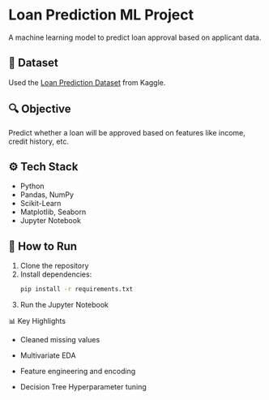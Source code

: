 # Loan Prediction ML Project

A machine learning model to predict loan approval based on applicant data.

## 📌 Dataset
Used the [Loan Prediction Dataset](https://www.kaggle.com/datasets) from Kaggle.

## 🔍 Objective
Predict whether a loan will be approved based on features like income, credit history, etc.

## ⚙️ Tech Stack
- Python
- Pandas, NumPy
- Scikit-Learn
- Matplotlib, Seaborn
- Jupyter Notebook

## 🚀 How to Run
1. Clone the repository
2. Install dependencies:
   ```bash
   pip install -r requirements.txt
3. Run the Jupyter Notebook

📊 Key Highlights
- Cleaned missing values

- Multivariate EDA

- Feature engineering and encoding

- Decision Tree Hyperparameter tuning

